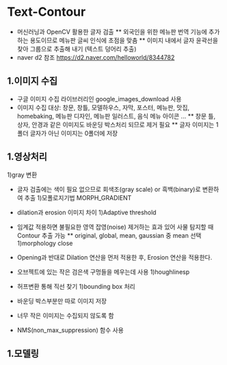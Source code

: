 # Text-Contour
* 머신러닝과 OpenCV 활용한 글자 검출
** 외국인을 위한 메뉴판 번역 기능에 추가하는 용도이므로 메뉴판 글씨 인식에 초점을 맞춤
** 이미지 내에서 글자 윤곽선을 찾아 그룹으로 추출해 내기 (텍스트 덩어리 추출)
* naver d2 참조 https://d2.naver.com/helloworld/8344782

1.이미지 수집
----------
* 구글 이미지 수집 라이브러리인 google_images_download 사용
* 이미지 수집 대상: 창문, 창틀, 모델하우스, 자막, 포스터, 메뉴판, 맛집, homebaking, 메뉴판 디자인, 메뉴판 일러스트, 음식 메뉴 아이콘 ...
** 창문 틀, 상자, 안경과 같은 이미지도 바운딩 박스처리 되므로 제거 필요
** 글자 이미지는 1폴더 글자가 아닌 이미지는 0폴더에 저장

1.영상처리
-----------
1)gray 변환
* 글자 검출에는 색이 필요 없으므로 회색조(gray scale) or 흑백(binary)로 변환하여 추출
1)모폴로지기법 MORPH_GRADIENT
* dilation과 erosion 이미지 차이
1)Adaptive threshold
* 임계값 적용하면 불필요한 영역 잡영(noise) 제거하는 효과 있어 사물 탐지할 때 Contour 추출 가능
** original, global, mean, gaussian 중 mean 선택
1)morphology close
* Opening과 반대로 Dilation 연산을 먼저 적용한 후,  Erosion 연산을 적용한다.
* 오브젝트에 있는 작은 검은색 구멍들을 메우는데 사용
1)houghlinesp
* 허프변환 통해 직선 찾기
1)bounding box 처리
* 바운딩 박스부분만 따로 이미지 저장
* 너무 작은 이미지는 수집되지 않도록 함

* NMS(non_max_suppression) 함수 사용

1.모델링
-----------

